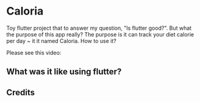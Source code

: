 # Caloria

Toy flutter project that to answer my question, "Is flutter good?". But what the purpose of this app really? The purpose is it can track your diet calorie per day ~ it it named Caloria. How to use it? 

Please see this video:

## What was it like using flutter?

## Credits

